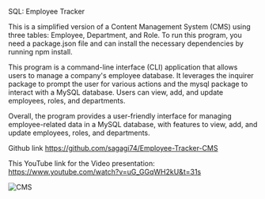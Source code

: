 SQL: Employee Tracker

This is a simplified version of a Content Management System (CMS) using three tables: Employee, Department, and Role. To run this program, you need a package.json file and can install the necessary dependencies by running npm install.

This program is a command-line interface (CLI) application that allows users to manage a company's employee database. It leverages the inquirer package to prompt the user for various actions and the mysql package to interact with a MySQL database. Users can view, add, and update employees, roles, and departments.

Overall, the program provides a user-friendly interface for managing employee-related data in a MySQL database, with features to view, add, and update employees, roles, and departments.




Github link
https://github.com/sagagi74/Employee-Tracker-CMS

This YouTube link for the Video presentation:
https://www.youtube.com/watch?v=uG_GGqWH2kU&t=31s






![CMS](https://github.com/sagagi74/CMS/assets/138807577/41644cfc-405c-4217-a9d6-4e15a9cd2859)

